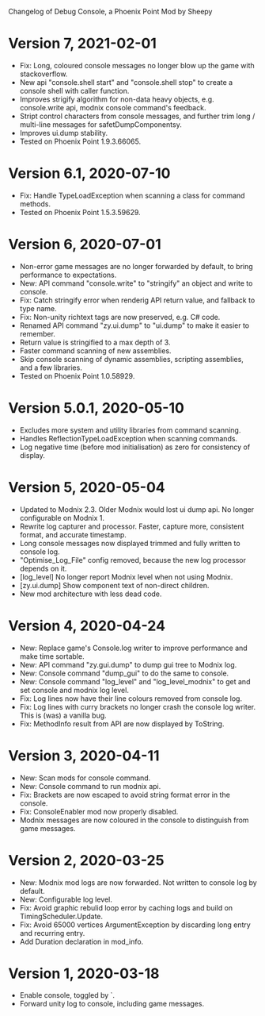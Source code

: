 Changelog of Debug Console, a Phoenix Point Mod by Sheepy

# Version 7, 2021-02-01

* Fix: Long, coloured console messages no longer blow up the game with stackoverflow.
* New api "console.shell start" and "console.shell stop" to create a console shell with caller function.
* Improves strigify algorithm for non-data heavy objects, e.g. console.write api, modnix console command's feedback.
* Stript control characters from console messages, and further trim long / multi-line messages for safetDumpComponentsy.
* Improves ui.dump stability.
* Tested on Phoenix Point 1.9.3.66065.

# Version 6.1, 2020-07-10

* Fix: Handle TypeLoadException when scanning a class for command methods.
* Tested on Phoenix Point 1.5.3.59629.

# Version 6, 2020-07-01

* Non-error game messages are no longer forwarded by default, to bring performance to expectations.
* New: API command "console.write" to "stringify" an object and write to console.
* Fix: Catch stringify error when renderig API return value, and fallback to type name.
* Fix: Non-unity richtext tags are now preserved, e.g. C# code.
* Renamed API command "zy.ui.dump" to "ui.dump" to make it easier to remember.
* Return value is stringified to a max depth of 3.
* Faster command scanning of new assemblies.
* Skip console scanning of dynamic assemblies, scripting assemblies, and a few libraries.
* Tested on Phoenix Point 1.0.58929.

# Version 5.0.1, 2020-05-10

* Excludes more system and utility libraries from command scanning.
* Handles ReflectionTypeLoadException when scanning commands.
* Log negative time (before mod initialisation) as zero for consistency of display.

# Version 5, 2020-05-04

* Updated to Modnix 2.3.  Older Modnix would lost ui dump api.  No longer configurable on Modnix 1.
* Rewrite log capturer and processor. Faster, capture more, consistent format, and accurate timestamp.
* Long console messages now displayed trimmed and fully written to console log.
* "Optimise_Log_File" config removed, because the new log processor depends on it.
* [log_level] No longer report Modnix level when not using Modnix.
* [zy.ui.dump] Show component text of non-direct children.
* New mod architecture with less dead code.

# Version 4, 2020-04-24

* New: Replace game's Console.log writer to improve performance and make time sortable.
* New: API command "zy.gui.dump" to dump gui tree to Modnix log.
* New: Console command "dump_gui" to do the same to console.
* New: Console command "log_level" and "log_level_modnix" to get and set console and modnix log level.
* Fix: Log lines now have their line colours removed from console log.
* Fix: Log lines with curry brackets no longer crash the console log writer. This is (was) a vanilla bug.
* Fix: MethodInfo result from API are now displayed by ToString.

# Version 3, 2020-04-11

* New: Scan mods for console command.
* New: Console command to run modnix api.
* Fix: Brackets are now escaped to avoid string format error in the console.
* Fix: ConsoleEnabler mod now properly disabled.
* Modnix messages are now coloured in the console to distinguish from game messages.

# Version 2, 2020-03-25

* New: Modnix mod logs are now forwarded.  Not written to console log by default.
* New: Configurable log level.
* Fix: Avoid graphic rebulid loop error by caching logs and build on TimingScheduler.Update.
* Fix: Avoid 65000 vertices ArgumentException by discarding long entry and recurring entry.
* Add Duration declaration in mod_info.

# Version 1, 2020-03-18

* Enable console, toggled by `.
* Forward unity log to console, including game messages.